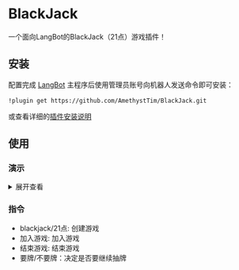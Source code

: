 # BlackJack

一个面向LangBot的BlackJack（21点）游戏插件！

## 安装

配置完成 [LangBot](https://github.com/RockChinQ/LangBot) 主程序后使用管理员账号向机器人发送命令即可安装：

```
!plugin get https://github.com/AmethystTim/BlackJack.git
```
或查看详细的[插件安装说明](https://docs.langbot.app/plugin/plugin-intro.html#%E6%8F%92%E4%BB%B6%E7%94%A8%E6%B3%95)

## 使用

### 演示

<details>

<summary>展开查看</summary>

<div align="center">
<img src="https://raw.githubusercontent.com/AmethystTim/BlackJack/refs/heads/master/images/readme_1.jpg" style="display:inline-block;width:40%;margin:5px">
<img src="https://raw.githubusercontent.com/AmethystTim/BlackJack/refs/heads/master/images/readme_2.jpg" style="display:inline-block;width:40%;margin:5px">
</div>

</details>

### 指令

- blackjack/21点: 创建游戏
- 加入游戏: 加入游戏
- 结束游戏: 结束游戏
- 要牌/不要牌：决定是否要继续抽牌